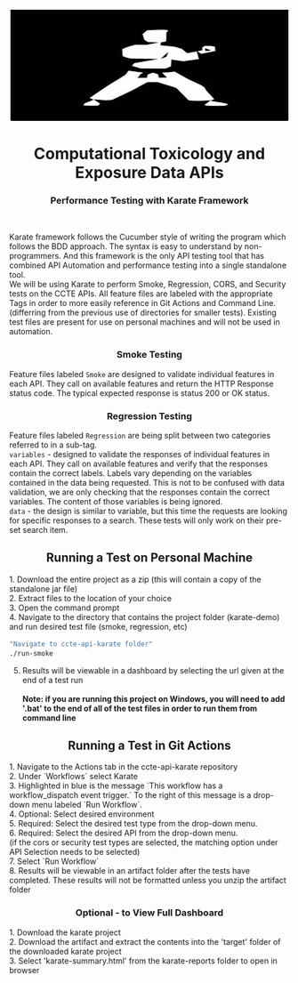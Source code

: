 <!-- PROJECT LOGO -->
<br />
<div align="center">
  <a href="https://github.com/USEPA/ccte-api-karate/tree/main/images">
    <img src="images/karate.jpg" alt="Logo" width="500" height="200">
  </a>
  
<h1 align="center">Computational Toxicology and Exposure Data APIs</h1>
<h3 align="center">Performance Testing with Karate Framework</h3>
</div>
<br>

Karate framework follows the Cucumber style of writing the program which follows the BDD approach. The syntax is easy to understand by non-programmers. And this framework is the only API testing tool that has combined API Automation and performance testing into a single standalone tool.
<br>
We will be using Karate to perform Smoke, Regression, CORS, and Security tests on the CCTE APIs. All feature files are labeled with the appropriate Tags in order to more easily reference in Git Actions and Command Line. (differring from the previous use of directories for smaller tests). Existing test files are present for use on personal machines and will not be used in automation.
<br>
<h3 align="center">Smoke Testing</h3>

Feature files labeled `Smoke` are designed to validate individual features in each API. They call on available features and return the HTTP Response status code. The typical expected response is status 200 or OK status.
<br>
<h3 align="center">Regression Testing</h3>

Feature files labeled `Regression` are being  split between two categories referred to in a sub-tag.<br>
`variables` - designed to validate the responses of individual features in each API. They call on available features and verify that the responses contain the correct labels. Labels vary depending on the variables contained in the data being requested. This is not to be confused with data validation, we are only checking that the responses contain the correct variables. The content of those variables is being ignored.<br>
`data` - the design is similar to variable, but this time the requests are looking for specific responses to a search. These tests will only work on their pre-set search item.
<br>
<h2 align="center">Running a Test on Personal Machine</h2>
1. Download the entire project as a zip (this will contain a copy of the standalone jar file)<br>
2. Extract files to the location of your choice<br>
3. Open the command prompt<br>
4. Navigate to the directory that contains the project folder (karate-demo) and run desired test file (smoke, regression, etc)

  ```sh
  "Navigate to ccte-api-karate folder"
  ./run-smoke
  ```
5. Results will be viewable in a dashboard by selecting the url given at the end of a test run<br><br>
**Note: if you are running this project on Windows, you will need to add '.bat' to the end of all of the test files in order to run them from command line**

<h2 align="center">Running a Test in Git Actions</h2>
1. Navigate to the Actions tab in the ccte-api-karate repository<br>
2. Under `Workflows` select Karate<br>
3. Highlighted in blue is the message `This workflow has a workflow_dispatch event trigger.` To the right of this message is a drop-down menu labeled `Run Workflow`.<br>
4. Optional: Select desired environment<br>
5. Required: Select the desired test type from the drop-down menu.<br>
6. Required: Select the desired API from the drop-down menu.<br>
(if the cors or security test types are selected, the matching option under API Selection needs to be selected) <br>
7. Select `Run Workflow`<br>
8. Results will be viewable in an artifact folder after the tests have completed. These results will not be formatted unless you unzip the artifact folder<br>
<h3 align="center">Optional - to View Full Dashboard</h3> 
1. Download the karate project<br>
2. Download the artifact and extract the contents into the 'target' folder of the downloaded karate project<br>
3. Select 'karate-summary.html' from the karate-reports folder to open in browser
